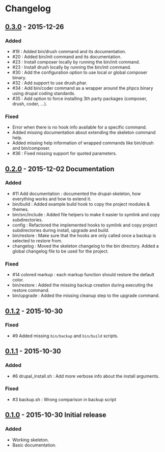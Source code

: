 # Changelog

## [0.3.0] - 2015-12-26
### Added
- #19 : Added bin/drush command and its documentation.
- #20 : Added bin/init command and its documentation.
- #23 : Install composer locally by running the bin/init command.
- #23 : Install drush locally by running the bin/init command.
- #30 : Add the configuration option to use local or global composer binary.
- #32 : Add support to use drush.phar.
- #34 : Add bin/coder command as a wrapper around the phpcs binary using drupal
        coding standards.
- #35 : Add option to force installing 3th party packages (composer, drush,
        coder, ...).

### Fixed
- Error when there is no hook info available for a specific command.
- Added missing documentation about extending the skeleton command help.
- Added missing help information of wrapped commands like bin/drush and
  bin/composer.
- #36 : Fixed missing support for quoted parameters.


## [0.2.0] - 2015-12-02 Documentation
### Added
- #11 Add documentation : documented the drupal-skeleton, how everything works
  and how to extend it.
- bin/build : Added example build hook to copy the project modules & themes.
- bin/src/include : Added file helpers to make it easier to symlink and copy
  subdirectories.
- config : Refactored the implemented hooks to symlink and copy project
  subdirectories during install, upgrade and build.
- bin/restore : Make sure that the hooks are only called once a backup is
  selected to restore from.
- changelog : Moved the skeleton changelog to the bin directory. Added a global
  changelog file to be used for the project.

### Fixed
- #14 colored markup : each markup function should restore the default color.
- bin/restore : Added the missing backup creation during executing the restore
  command.
- bin/upgrade : Added the missing cleanup step to the upgrade command.



## [0.1.2] - 2015-10-30
### Fixed
- #9 Added missing `bin/backup` and `bin/build` scripts.



## [0.1.1] - 2015-10-30
### Added
- #6 drupal_install.sh : Add more verbose info about the install arguments.

### Fixed
- #3 backup.sh : Wrong comparison in backup script



## [0.1.0] - 2015-10-30 Initial release
### Added
- Working skeleton.
- Basic documentation.



[0.3.0]: https://github.com/druleton/druleton/compare/0.2.0...0.3.0
[0.2.0]: https://github.com/druleton/druleton/compare/0.1.1...0.2.0
[0.1.2]: https://github.com/druleton/druleton/compare/0.1.1...0.1.2
[0.1.1]: https://github.com/druleton/druleton/compare/0.1.0...0.1.1
[0.1.0]: https://github.com/druleton/druleton/releases/tag/0.1.0
